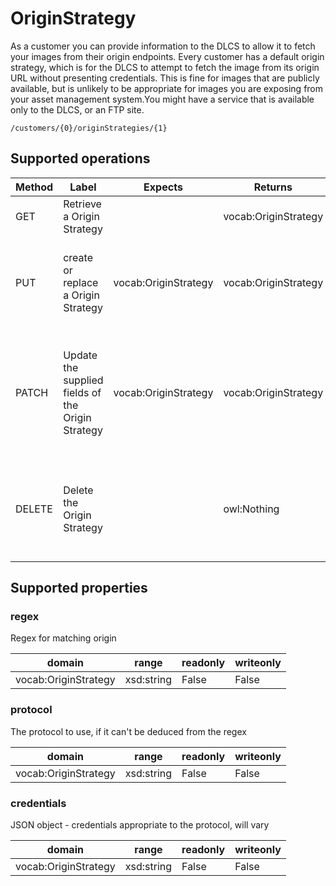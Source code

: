 
# OriginStrategy

As a customer you can provide information to the DLCS to allow it to fetch your images from their origin endpoints. Every customer has a default origin strategy, which is for the DLCS to attempt to fetch the image from its origin URL without presenting credentials. This is fine for images that are publicly available, but is unlikely to be appropriate for images you are exposing from your asset management system.You might have a service that is available only to the DLCS, or an FTP site.


```
/customers/{0}/originStrategies/{1}
```


## Supported operations


|Method|Label|Expects|Returns|Statuses|
|--|--|--|--|--|
|GET|Retrieve a Origin Strategy| |vocab:OriginStrategy|200 OK, 404 Not found|
|PUT|create or replace a Origin Strategy|vocab:OriginStrategy|vocab:OriginStrategy|200 OK, 201 Created Origin Strategy, 404 Not found|
|PATCH|Update the supplied fields of the Origin Strategy|vocab:OriginStrategy|vocab:OriginStrategy|205 Accepted Origin Strategy, reset view, 400 Bad request, 404 Not found|
|DELETE|Delete the Origin Strategy| |owl:Nothing|205 Accepted Origin Strategy, reset view, 404 Not found|


## Supported properties


### regex

Regex for matching origin


|domain|range|readonly|writeonly|
|--|--|--|--|
|vocab:OriginStrategy|xsd:string|False|False|


### protocol

The protocol to use, if it can't be deduced from the regex


|domain|range|readonly|writeonly|
|--|--|--|--|
|vocab:OriginStrategy|xsd:string|False|False|


### credentials

JSON object - credentials appropriate to the protocol, will vary


|domain|range|readonly|writeonly|
|--|--|--|--|
|vocab:OriginStrategy|xsd:string|False|False|


